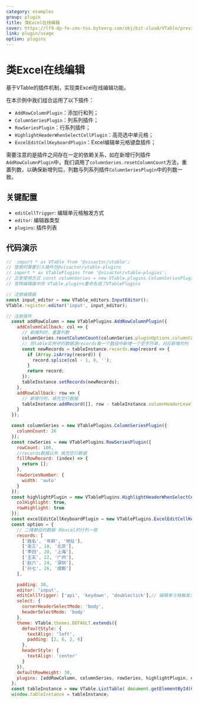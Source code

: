```yaml
---
category: examples
group: plugin
title: 类Excel在线编辑
cover: https://lf9-dp-fe-cms-tos.byteorg.com/obj/bit-cloud/VTable/preview/excel-online-editing.gif
link: plugin/usage
option: plugins
---
```


# 类Excel在线编辑

基于VTable的插件机制，实现类Excel在线编辑功能。

在本示例中我们组合运用了以下插件：
- `AddRowColumnPlugin`：添加行和列；
- `ColumnSeriesPlugin`：列系列插件；
- `RowSeriesPlugin`：行系列插件；
- `HighlightHeaderWhenSelectCellPlugin`：高亮选中单元格；
- `ExcelEditCellKeyboardPlugin`：Excel编辑单元格键盘插件；

需要注意的是插件之间存在一定的依赖关系，如在新增行列插件`AddRowColumnPlugin`中，我们调用了`columnSeries.resetColumnCount`方法，重置列数，以确保新增列后，列数与列系列插件`ColumnSeriesPlugin`中的列数一致。

## 关键配置

- `editCellTrigger`: 编辑单元格触发方式
- `editor`: 编辑器类型
- `plugins`: 插件列表


## 代码演示

```javascript livedemo template=vtable
//  import * as VTable from '@visactor/vtable';
// 使用时需要引入插件包@visactor/vtable-plugins
// import * as VTablePlugins from '@visactor/vtable-plugins';
// 正常使用方式 const columnSeries = new VTable.plugins.ColumnSeriesPlugin({});
// 官网编辑器中将 VTable.plugins重命名成了VTablePlugins

// 注册编辑器
const input_editor = new VTable_editors.InputEditor();
VTable.register.editor('input', input_editor);

// 注册插件
  const addRowColumn = new VTablePlugins.AddRowColumnPlugin({
    addColumnCallback: col => {
      // 新增列时，重置列数
      columnSeries.resetColumnCount(columnSeries.pluginOptions.columnCount + 1);
      // 将table实例中的数据源records每一个数组中新增一个空字符串，对应新增的列
      const newRecords = tableInstance.records.map(record => {
        if (Array.isArray(record)) {
          record.splice(col - 1, 0, '');
        }
        return record;
      });
      tableInstance.setRecords(newRecords);
    },
    addRowCallback: row => {
      // 新增行时，填充空行数据
      tableInstance.addRecord([], row - tableInstance.columnHeaderLevelCount);
    }
  });

  const columnSeries = new VTablePlugins.ColumnSeriesPlugin({
    columnCount: 26
  });
  const rowSeries = new VTablePlugins.RowSeriesPlugin({
    rowCount: 100,
    //records数据以外 填充空行数据
    fillRowRecord: (index) => {
      return [];
    },
    rowSeriesNumber: {
      width: 'auto'
    }
  });
  const highlightPlugin = new VTablePlugins.HighlightHeaderWhenSelectCellPlugin({
    colHighlight: true,
    rowHighlight: true
  });
  const excelEditCellKeyboardPlugin = new VTablePlugins.ExcelEditCellKeyboardPlugin();
  const option = {
    // 二维数组的数据 和excel的行列一致
    records: [
      ['姓名', '年龄', '地址'],
      ['张三', 18, '北京'],
      ['李四', 20, '上海'],
      ['王五', 22, '广州'],
      ['赵六', 24, '深圳'],
      ['孙七', 26, '成都']
    ],

    padding: 30,
    editor: 'input',
    editCellTrigger: ['api', 'keydown', 'doubleclick'],// 编辑单元格触发方式
    select: {
      cornerHeaderSelectMode: 'body',
      headerSelectMode: 'body'
    },
    theme: VTable.themes.DEFAULT.extends({
      defaultStyle: {
        textAlign: 'left',
        padding: [2, 6, 2, 6]
      },
      headerStyle: {
        textAlign: 'center'
      }
    }),
    defaultRowHeight: 30,
    plugins: [addRowColumn, columnSeries, rowSeries, highlightPlugin, excelEditCellKeyboardPlugin]
  };
  const tableInstance = new VTable.ListTable( document.getElementById(CONTAINER_ID),option);
  window.tableInstance = tableInstance;
  
```